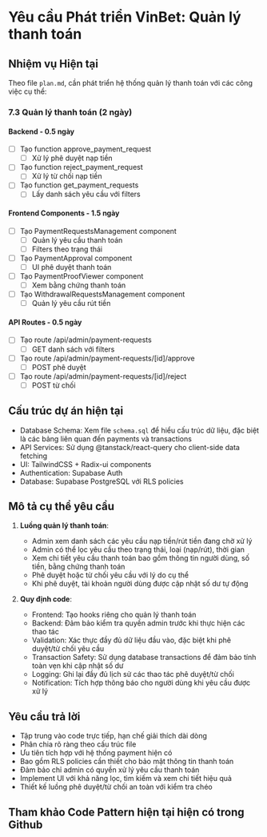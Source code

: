 # Yêu cầu Phát triển VinBet: Quản lý thanh toán

## Nhiệm vụ Hiện tại

Theo file `plan.md`, cần phát triển hệ thống quản lý thanh toán với các công việc cụ thể:

### 7.3 Quản lý thanh toán (2 ngày)

#### Backend - 0.5 ngày
- [ ] Tạo function approve_payment_request
  - [ ] Xử lý phê duyệt nạp tiền
- [ ] Tạo function reject_payment_request
  - [ ] Xử lý từ chối nạp tiền
- [ ] Tạo function get_payment_requests
  - [ ] Lấy danh sách yêu cầu với filters

#### Frontend Components - 1.5 ngày
- [ ] Tạo PaymentRequestsManagement component
  - [ ] Quản lý yêu cầu thanh toán
  - [ ] Filters theo trạng thái
- [ ] Tạo PaymentApproval component
  - [ ] UI phê duyệt thanh toán
- [ ] Tạo PaymentProofViewer component
  - [ ] Xem bằng chứng thanh toán
- [ ] Tạo WithdrawalRequestsManagement component
  - [ ] Quản lý yêu cầu rút tiền

#### API Routes - 0.5 ngày
- [ ] Tạo route /api/admin/payment-requests
  - [ ] GET danh sách với filters
- [ ] Tạo route /api/admin/payment-requests/[id]/approve
  - [ ] POST phê duyệt
- [ ] Tạo route /api/admin/payment-requests/[id]/reject
  - [ ] POST từ chối

## Cấu trúc dự án hiện tại

- Database Schema: Xem file `schema.sql` để hiểu cấu trúc dữ liệu, đặc biệt là các bảng liên quan đến payments và transactions
- API Services: Sử dụng @tanstack/react-query cho client-side data fetching
- UI: TailwindCSS + Radix-ui components
- Authentication: Supabase Auth
- Database: Supabase PostgreSQL với RLS policies

## Mô tả cụ thể yêu cầu

1. **Luồng quản lý thanh toán**:

   - Admin xem danh sách các yêu cầu nạp tiền/rút tiền đang chờ xử lý
   - Admin có thể lọc yêu cầu theo trạng thái, loại (nạp/rút), thời gian
   - Xem chi tiết yêu cầu thanh toán bao gồm thông tin người dùng, số tiền, bằng chứng thanh toán
   - Phê duyệt hoặc từ chối yêu cầu với lý do cụ thể
   - Khi phê duyệt, tài khoản người dùng được cập nhật số dư tự động

2. **Quy định code**:
   - Frontend: Tạo hooks riêng cho quản lý thanh toán
   - Backend: Đảm bảo kiểm tra quyền admin trước khi thực hiện các thao tác
   - Validation: Xác thực đầy đủ dữ liệu đầu vào, đặc biệt khi phê duyệt/từ chối yêu cầu
   - Transaction Safety: Sử dụng database transactions để đảm bảo tính toàn vẹn khi cập nhật số dư
   - Logging: Ghi lại đầy đủ lịch sử các thao tác phê duyệt/từ chối
   - Notification: Tích hợp thông báo cho người dùng khi yêu cầu được xử lý

## Yêu cầu trả lời

- Tập trung vào code trực tiếp, hạn chế giải thích dài dòng
- Phân chia rõ ràng theo cấu trúc file
- Ưu tiên tích hợp với hệ thống payment hiện có
- Bao gồm RLS policies cần thiết cho bảo mật thông tin thanh toán
- Đảm bảo chỉ admin có quyền xử lý yêu cầu thanh toán
- Implement UI với khả năng lọc, tìm kiếm và xem chi tiết hiệu quả
- Thiết kế luồng phê duyệt/từ chối an toàn với kiểm tra chéo

## Tham khảo Code Pattern hiện tại hiện có trong Github
